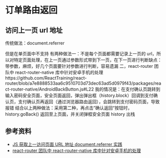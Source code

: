 # 订单路由返回

## 访问上一页 url 地址

传统做法：document.referrer

但是在单页面中不支持
有两种做法一：不是每个页面都需要记录上一页的 url，所以对特定页面处理，在上一页通过参数形式带到下一页，在下一页进行判断缺点：带参数，麻烦，好几个页面要针对参数进行判断，容易遗漏
二，react-router 团队中 react-router-native 库中针对安卓手机的处理https://github.com/ReactTraining/react-router/blob/a7e8888533aa6c9510703d73dec63ad5d0979f43/packages/react-router-native/AndroidBackButton.js#L22
我的情况是：在支付确认页跳转到输入密码安全页面，安全页面返回，弹出弹出框（history.block）回调到支付确认页，支付确认页再返回（通过浏览器路由返回），会跳转到支付密码页面，导致报错
结合以上两种做法：采用第二种，再点击”确认返回“按钮时，history.goBack() 返回至上页面，并关闭弹框安全页面 history 出栈

## 参考资料

- [JS 获取上一访问页面 URL 地址 document.referrer 实践](https://www.zhangxinxu.com/wordpress/2017/02/js-page-url-document-referrer/)
- [react-router 团队中 react-router-native 库中针对安卓手机的处理](https://github.com/ReactTraining/react-router/blob/a7e8888533aa6c9510703d73dec63ad5d0979f43/packages/react-router-native/AndroidBackButton.js#L22)
